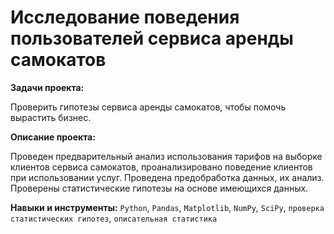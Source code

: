 # Исследование поведения пользователей сервиса аренды самокатов

**Задачи проекта:**

Проверить гипотезы сервиса аренды самокатов, чтобы помочь вырастить бизнес.

**Описание проекта:**

Проведен предварительный анализ использования тарифов на выборке клиентов сервиса самокатов,
проанализировано поведение клиентов при использовании услуг. Проведена предобработка
данных, их анализ. Проверены статистические гипотезы на основе имеющихся данных.

**Навыки и инструменты:**
`Python`, `Pandas`, `Matplotlib`, `NumPy`, `SciPy`, `проверка статистических гипотез`, `описательная статистика`
